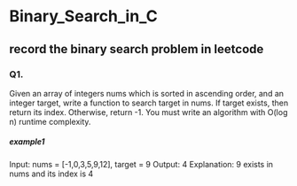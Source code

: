 # Binary_Search_in_C
## record the binary search problem in leetcode

### Q1.
Given an array of integers nums which is sorted in ascending order, and an integer target,  write a function to search target in nums. If target exists, then return its index. Otherwise, return -1.
You must write an algorithm with O(log n) runtime complexity.
##### example1
Input: nums = [-1,0,3,5,9,12], target = 9
Output: 4
Explanation: 9 exists in nums and its index is 4
